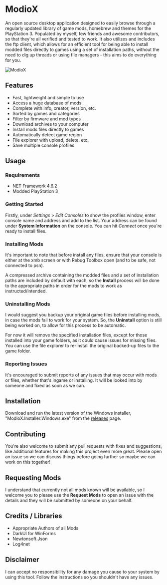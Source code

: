<h1 align="left">ModioX</h1>

An open source desktop application designed to easily browse through a regularly updated library of game mods, homebrew and themes for the PlayStation 3. Populated by myself, few friends and awesome contributors, so that they're all verified and tested to work. It also utilizes and includes the ftp client, which allows for an efficient tool for being able to install modded files directly to games using a set of installation paths, without the need to dig up threads or using file managers - this aims to do everything for you. 

![ModioX](https://github.com/ohhsoash/ModioX/blob/master/Images/Screenshot1.png?raw=true) 

## Features
* Fast, lightweight and simple to use
* Access a huge database of mods
* Complete with info, creator, version, etc.
* Sorted by games and categories
* Filter by firmware and mod types
* Download archives to your computer
* Install mods files directly to games
* Automatically detect game region
* File explorer with upload, delete, etc.
* Save multiple console profiles

## Usage

### Requirements
* NET Framework 4.6.2
* Modded PlayStation 3

### Getting Started
Firstly, under _Settings_ > _Edit Consoles_ to show the profiles window, enter console name and address and add to the list. Your address can be found under **System Information** on the console. You can hit *Connect* once you're ready to install files.

### Installing Mods
It's important to note that before install any files, ensure that your console is either at the xmb screen or with Rebug Toolbox open (and to be safe, not connected to psn).

A compressed archive containing the modded files and a set of installation paths are included by default with each, so the **Install** process will be done to the appropriate paths in order for the mods to work as instructed/intended.

### Uninstalling Mods
I would suggest you backup your original game files before installing mods, in case the mods fail to work for your system. So, the **Uninstall** option is still being worked on, to allow for this process to be automatic.

For now it will remove the specified installation files, except for those installed into your game folders, as it could cause issues for missing files. You can use the file explorer to re-install the original backed-up files to the game folder. 

### Reporting Issues
It's encouraged to submit reports of any issues that may occur with mods or files, whether that's ingame or installing. It will be looked into by someone and fixed as soon as we can. 

## Installation
Download and run the latest version of the Windows installer, "ModioX.Installer.Windows.exe" from the [releases](https://github.com/ohhsoash/ModioX/releases/latest) page.

## Contributing
You're also welcome to submit any pull requests with fixes and suggestions, like additional features for making this project even more great. Please open an issue so we can discuss things before going further so maybe we can work on this together!

## Requesting Mods
I understand that currently not all mods known will be available, so I welcome you to please use the **Request Mods** to open an issue with the details and they will be submitted by someone on your behalf.

## Credits / Libraries
- Appropriate Authors of all Mods
- DarkUI for WinForms
- Newtonsoft.Json
- Log4net

## Disclaimer
I can accept no responsibility for any damage you cause to your system by using this tool. Follow the instructions so you shouldn't have any issues.
